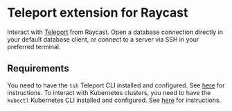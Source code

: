 # Teleport extension for Raycast

Interact with [Teleport](https://goteleport.com/) from Raycast.
Open a database connection directly in your default database client, or connect to a server via SSH in your preferred terminal.

## Requirements
You need to have the `tsh` Teleport CLI installed and configured. See [here](https://goteleport.com/docs/installation/) for instructions.
To interact with Kubernetes clusters, you need to have the `kubectl` Kubernetes CLI installed and configured. See [here](https://kubernetes.io/docs/tasks/tools/) for instructions.

